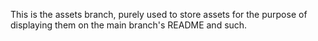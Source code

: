 This is the assets branch, purely used to store assets for the purpose of displaying them on the main branch's README and such.
